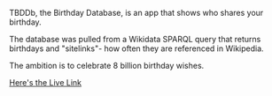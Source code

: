TBDDb, the Birthday Database, is an app that shows who shares your birthday. 

The database was pulled from a Wikidata SPARQL query that returns birthdays and "sitelinks"- how often they are referenced in Wikipedia. 

The ambition is to celebrate 8 billion birthday wishes. 

[Here's the Live Link](https://www.tbddb.com "TBDDb")